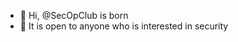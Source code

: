- 👋 Hi, @SecOpClub is born
- 👀 It is open to anyone who is interested in security

<!---
SecOpClub/SecOpClub is a ✨ special ✨ repository because its `README.md` (this file) appears on your GitHub profile.
You can click the Preview link to take a look at your changes.
--->
